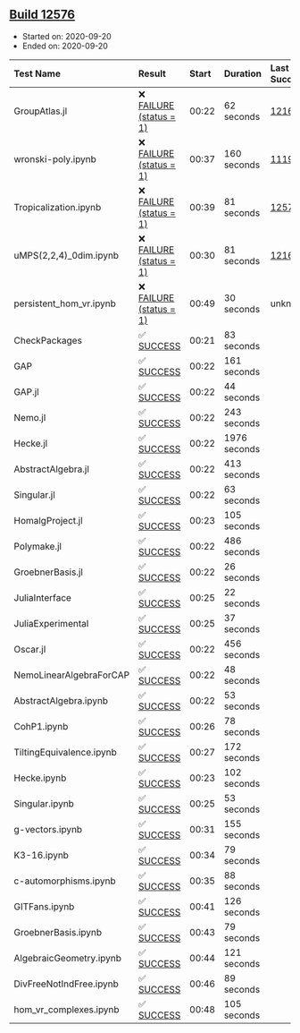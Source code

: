 ## [Build 12576](https://oscarci.mathematik.uni-kl.de/job/oscar/12576/)

* Started on: 2020-09-20
* Ended on: 2020-09-20

| Test Name    | Result | Start | Duration | Last Success | First Failure |
|:-------------|:-------|:------|:---------|:-------------|:--------------|
| GroupAtlas.jl | ❌ [FAILURE (status = 1)](https://oscarci.mathematik.uni-kl.de/job/oscar/12576/artifact/logs/build-12576/GroupAtlas.jl.log) | 00:22 | 62 seconds | [12167](https://oscarci.mathematik.uni-kl.de/job/oscar/12167/) | [12168](https://oscarci.mathematik.uni-kl.de/job/oscar/12168/) |
| wronski-poly.ipynb | ❌ [FAILURE (status = 1)](https://oscarci.mathematik.uni-kl.de/job/oscar/12576/artifact/logs/build-12576/wronski-poly.ipynb.log) | 00:37 | 160 seconds | [11192](https://oscarci.mathematik.uni-kl.de/job/oscar/11192/) | [11193](https://oscarci.mathematik.uni-kl.de/job/oscar/11193/) |
| Tropicalization.ipynb | ❌ [FAILURE (status = 1)](https://oscarci.mathematik.uni-kl.de/job/oscar/12576/artifact/logs/build-12576/Tropicalization.ipynb.log) | 00:39 | 81 seconds | [12575](https://oscarci.mathematik.uni-kl.de/job/oscar/12575/) | [12576](https://oscarci.mathematik.uni-kl.de/job/oscar/12576/) |
| uMPS(2,2,4)_0dim.ipynb | ❌ [FAILURE (status = 1)](https://oscarci.mathematik.uni-kl.de/job/oscar/12576/artifact/logs/build-12576/uMPS-2-2-4-_0dim.ipynb.log) | 00:30 | 81 seconds | [12167](https://oscarci.mathematik.uni-kl.de/job/oscar/12167/) | [12168](https://oscarci.mathematik.uni-kl.de/job/oscar/12168/) |
| persistent_hom_vr.ipynb | ❌ [FAILURE (status = 1)](https://oscarci.mathematik.uni-kl.de/job/oscar/12576/artifact/logs/build-12576/persistent_hom_vr.ipynb.log) | 00:49 | 30 seconds | unknown | unknown |
| CheckPackages | ✅ [SUCCESS](https://oscarci.mathematik.uni-kl.de/job/oscar/12576/artifact/logs/build-12576/CheckPackages.log) | 00:21 | 83 seconds |  |  |
| GAP | ✅ [SUCCESS](https://oscarci.mathematik.uni-kl.de/job/oscar/12576/artifact/logs/build-12576/GAP.log) | 00:22 | 161 seconds |  |  |
| GAP.jl | ✅ [SUCCESS](https://oscarci.mathematik.uni-kl.de/job/oscar/12576/artifact/logs/build-12576/GAP.jl.log) | 00:22 | 44 seconds |  |  |
| Nemo.jl | ✅ [SUCCESS](https://oscarci.mathematik.uni-kl.de/job/oscar/12576/artifact/logs/build-12576/Nemo.jl.log) | 00:22 | 243 seconds |  |  |
| Hecke.jl | ✅ [SUCCESS](https://oscarci.mathematik.uni-kl.de/job/oscar/12576/artifact/logs/build-12576/Hecke.jl.log) | 00:22 | 1976 seconds |  |  |
| AbstractAlgebra.jl | ✅ [SUCCESS](https://oscarci.mathematik.uni-kl.de/job/oscar/12576/artifact/logs/build-12576/AbstractAlgebra.jl.log) | 00:22 | 413 seconds |  |  |
| Singular.jl | ✅ [SUCCESS](https://oscarci.mathematik.uni-kl.de/job/oscar/12576/artifact/logs/build-12576/Singular.jl.log) | 00:22 | 63 seconds |  |  |
| HomalgProject.jl | ✅ [SUCCESS](https://oscarci.mathematik.uni-kl.de/job/oscar/12576/artifact/logs/build-12576/HomalgProject.jl.log) | 00:23 | 105 seconds |  |  |
| Polymake.jl | ✅ [SUCCESS](https://oscarci.mathematik.uni-kl.de/job/oscar/12576/artifact/logs/build-12576/Polymake.jl.log) | 00:22 | 486 seconds |  |  |
| GroebnerBasis.jl | ✅ [SUCCESS](https://oscarci.mathematik.uni-kl.de/job/oscar/12576/artifact/logs/build-12576/GroebnerBasis.jl.log) | 00:22 | 26 seconds |  |  |
| JuliaInterface | ✅ [SUCCESS](https://oscarci.mathematik.uni-kl.de/job/oscar/12576/artifact/logs/build-12576/JuliaInterface.log) | 00:25 | 22 seconds |  |  |
| JuliaExperimental | ✅ [SUCCESS](https://oscarci.mathematik.uni-kl.de/job/oscar/12576/artifact/logs/build-12576/JuliaExperimental.log) | 00:25 | 37 seconds |  |  |
| Oscar.jl | ✅ [SUCCESS](https://oscarci.mathematik.uni-kl.de/job/oscar/12576/artifact/logs/build-12576/Oscar.jl.log) | 00:22 | 456 seconds |  |  |
| NemoLinearAlgebraForCAP | ✅ [SUCCESS](https://oscarci.mathematik.uni-kl.de/job/oscar/12576/artifact/logs/build-12576/NemoLinearAlgebraForCAP.log) | 00:22 | 48 seconds |  |  |
| AbstractAlgebra.ipynb | ✅ [SUCCESS](https://oscarci.mathematik.uni-kl.de/job/oscar/12576/artifact/logs/build-12576/AbstractAlgebra.ipynb.log) | 00:22 | 53 seconds |  |  |
| CohP1.ipynb | ✅ [SUCCESS](https://oscarci.mathematik.uni-kl.de/job/oscar/12576/artifact/logs/build-12576/CohP1.ipynb.log) | 00:26 | 78 seconds |  |  |
| TiltingEquivalence.ipynb | ✅ [SUCCESS](https://oscarci.mathematik.uni-kl.de/job/oscar/12576/artifact/logs/build-12576/TiltingEquivalence.ipynb.log) | 00:27 | 172 seconds |  |  |
| Hecke.ipynb | ✅ [SUCCESS](https://oscarci.mathematik.uni-kl.de/job/oscar/12576/artifact/logs/build-12576/Hecke.ipynb.log) | 00:23 | 102 seconds |  |  |
| Singular.ipynb | ✅ [SUCCESS](https://oscarci.mathematik.uni-kl.de/job/oscar/12576/artifact/logs/build-12576/Singular.ipynb.log) | 00:25 | 53 seconds |  |  |
| g-vectors.ipynb | ✅ [SUCCESS](https://oscarci.mathematik.uni-kl.de/job/oscar/12576/artifact/logs/build-12576/g-vectors.ipynb.log) | 00:31 | 155 seconds |  |  |
| K3-16.ipynb | ✅ [SUCCESS](https://oscarci.mathematik.uni-kl.de/job/oscar/12576/artifact/logs/build-12576/K3-16.ipynb.log) | 00:34 | 79 seconds |  |  |
| c-automorphisms.ipynb | ✅ [SUCCESS](https://oscarci.mathematik.uni-kl.de/job/oscar/12576/artifact/logs/build-12576/c-automorphisms.ipynb.log) | 00:35 | 88 seconds |  |  |
| GITFans.ipynb | ✅ [SUCCESS](https://oscarci.mathematik.uni-kl.de/job/oscar/12576/artifact/logs/build-12576/GITFans.ipynb.log) | 00:41 | 126 seconds |  |  |
| GroebnerBasis.ipynb | ✅ [SUCCESS](https://oscarci.mathematik.uni-kl.de/job/oscar/12576/artifact/logs/build-12576/GroebnerBasis.ipynb.log) | 00:43 | 79 seconds |  |  |
| AlgebraicGeometry.ipynb | ✅ [SUCCESS](https://oscarci.mathematik.uni-kl.de/job/oscar/12576/artifact/logs/build-12576/AlgebraicGeometry.ipynb.log) | 00:44 | 121 seconds |  |  |
| DivFreeNotIndFree.ipynb | ✅ [SUCCESS](https://oscarci.mathematik.uni-kl.de/job/oscar/12576/artifact/logs/build-12576/DivFreeNotIndFree.ipynb.log) | 00:46 | 89 seconds |  |  |
| hom_vr_complexes.ipynb | ✅ [SUCCESS](https://oscarci.mathematik.uni-kl.de/job/oscar/12576/artifact/logs/build-12576/hom_vr_complexes.ipynb.log) | 00:48 | 105 seconds |  |  |
